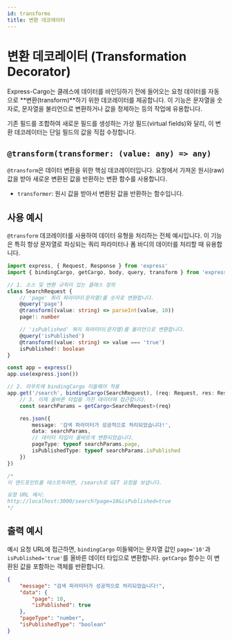 ```yaml
---
id: transforms
title: 변환 데코레이터
---
```


# 변환 데코레이터 (Transformation Decorator)

Express-Cargo는 클래스에 데이터를 바인딩하기 전에 들어오는 요청 데이터를 자동으로 **변환(transform)**하기 위한 데코레이터를 제공합니다. 이 기능은 문자열을 숫자로, 문자열을 불리언으로 변환하거나 값을 정제하는 등의 작업에 유용합니다.

기존 필드를 조합하여 새로운 필드를 생성하는 가상 필드(virtual fields)와 달리, 이 변환 데코레이터는 단일 필드의 값을 직접 수정합니다.

## `@transform(transformer: (value: any) => any)`

`@transform`은 데이터 변환을 위한 핵심 데코레이터입니다. 요청에서 가져온 원시(raw) 값을 받아 새로운 변환된 값을 반환하는 변환 함수를 사용합니다.

- `transformer`: 원시 값을 받아서 변환된 값을 반환하는 함수입니다.

## 사용 예시

`@transform` 데코레이터를 사용하여 데이터 유형을 처리하는 전체 예시입니다. 이 기능은 특히 항상 문자열로 파싱되는 쿼리 파라미터나 폼 바디의 데이터를 처리할 때 유용합니다.

```typescript
import express, { Request, Response } from 'express'
import { bindingCargo, getCargo, body, query, transform } from 'express-cargo'

// 1. 소스 및 변환 규칙이 있는 클래스 정의
class SearchRequest {
    // 'page' 쿼리 파라미터(문자열)를 숫자로 변환합니다.
    @query('page')
    @transform((value: string) => parseInt(value, 10))
    page!: number

    // 'isPublished' 쿼리 파라미터(문자열)를 불리언으로 변환합니다.
    @query('isPublished')
    @transform((value: string) => value === 'true')
    isPublished!: boolean
}

const app = express()
app.use(express.json())

// 2. 라우트에 bindingCargo 미들웨어 적용
app.get('/search', bindingCargo(SearchRequest), (req: Request, res: Response) => {
    // 3. 이제 올바른 타입을 가진 데이터에 접근합니다.
    const searchParams = getCargo<SearchRequest>(req)

    res.json({
        message: '검색 파라미터가 성공적으로 처리되었습니다!',
        data: searchParams,
        // 데이터 타입이 올바르게 변환되었습니다.
        pageType: typeof searchParams.page, 
        isPublishedType: typeof searchParams.isPublished
    })
})

/*
이 엔드포인트를 테스트하려면, /search로 GET 요청을 보냅니다.

요청 URL 예시:
http://localhost:3000/search?page=10&isPublished=true
*/
```

## 출력 예시

예시 요청 URL에 접근하면, `bindingCargo` 미들웨어는 문자열 값인 `page='10'`과 `isPublished='true'`를 올바른 데이터 타입으로 변환합니다. `getCargo` 함수는 이 변환된 값을 포함하는 객체를 반환합니다.

```json
{
    "message": "검색 파라미터가 성공적으로 처리되었습니다!",
    "data": {
        "page": 10,
        "isPublished": true
    },
    "pageType": "number",
    "isPublishedType": "boolean"
}
```
